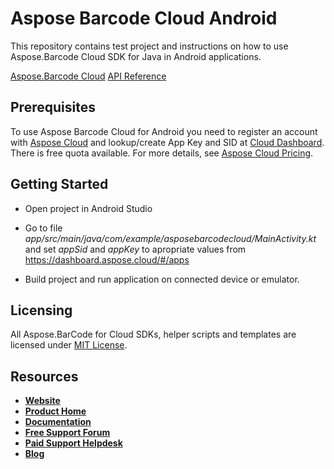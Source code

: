 # Aspose Barcode Cloud Android

This repository contains test project and instructions on how to use Aspose.Barcode Cloud SDK for Java in Android applications.

[Aspose.Barcode Cloud](https://products.aspose.cloud/barcode/family "Aspose.Barcode Cloud")
[API Reference](https://apireference.aspose.cloud/barcode/)


## Prerequisites

To use Aspose Barcode Cloud for Android you need to register an account with [Aspose Cloud](https://www.aspose.cloud/) and lookup/create App Key and SID at [Cloud Dashboard](https://dashboard.aspose.cloud/#/apps). There is free quota available. For more details, see [Aspose Cloud Pricing](https://purchase.aspose.cloud/pricing).

## Getting Started

* Open project in Android Studio

* Go to file *app/src/main/java/com/example/asposebarcodecloud/MainActivity.kt* and set *appSid* and *appKey* to apropriate values from <https://dashboard.aspose.cloud/#/apps>

* Build project and run application on connected device or emulator.

## Licensing

All Aspose.BarCode for Cloud SDKs, helper scripts and templates are licensed under [MIT License](LICENSE).

## Resources

- [**Website**](https://www.aspose.cloud)
- [**Product Home**](https://products.aspose.cloud/barcode/cloud)
- [**Documentation**](https://docs.aspose.cloud/display/barcodecloud/Home)
- [**Free Support Forum**](https://forum.aspose.cloud/c/barcode)
- [**Paid Support Helpdesk**](https://helpdesk.aspose.cloud/)
- [**Blog**](https://blog.aspose.cloud/category/aspose-products/aspose-barcode-product-family/)
